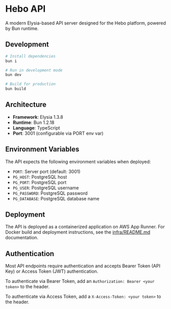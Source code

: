# Hebo API

A modern Elysia-based API server designed for the Hebo platform, powered by Bun runtime.

## Development

```bash
# Install dependencies
bun i

# Run in development mode
bun dev

# Build for production
bun build
```

## Architecture

- **Framework**: Elysia 1.3.8
- **Runtime**: Bun 1.2.18
- **Language**: TypeScript
- **Port**: 3001 (configurable via PORT env var)

## Environment Variables

The API expects the following environment variables when deployed:

- `PORT`: Server port (default: 3001)
- `PG_HOST`: PostgreSQL host
- `PG_PORT`: PostgreSQL port
- `PG_USER`: PostgreSQL username
- `PG_PASSWORD`: PostgreSQL password
- `PG_DATABASE`: PostgreSQL database name

## Deployment

The API is deployed as a containerized application on AWS App Runner. For Docker build and deployment instructions, see the [infra/README.md](../infra/README.md) documentation.

## Authentication

Most API endpoints require authentication and accepts Bearer Token (API Key) or Access Token (JWT) authentication.

To authenticate via Bearer Token, add an `Authorization: Bearer <your token>` to the header.

To authenticate via Access Token, add a `X-Access-Token: <your token>` to the header.
